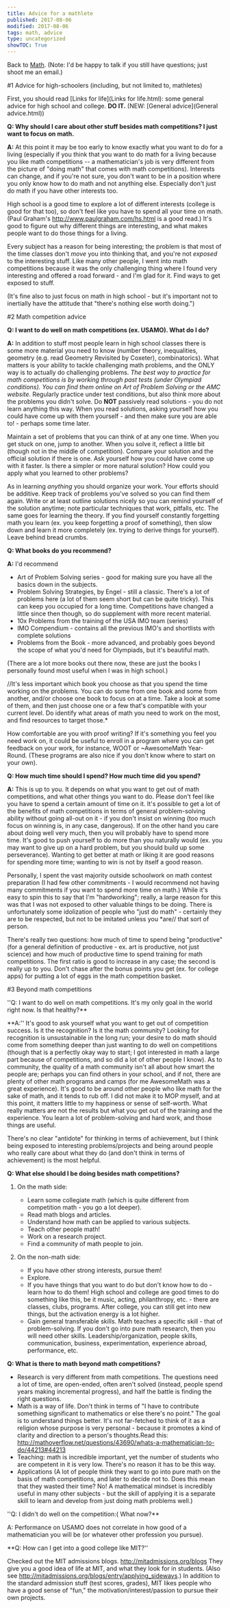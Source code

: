 ```yaml
---
title: Advice for a mathlete
published: 2017-08-06
modified: 2017-08-06
tags: math, advice
type: uncategorized
showTOC: True
---
```




Back to [Math](Math.html). (Note: I'd be happy to talk if you still have questions; just shoot me an email.)

#1 Advice for high-schoolers (including, but not limited to, mathletes)

First, you should read [Links for life](Links for life.html): some general advice for high school and college. **DO IT.** (NEW: [General advice](General advice.html))

**Q: Why should I care about other stuff besides math competitions? I just want to focus on math.**

**A:** At this point it may be too early to know exactly what you want to do for a living (especially if you think that you want to do math for a living because you like math competitions -- a mathematician's job is very different from the picture of "doing math" that comes with math competitions). Interests can change, and if you're not sure, you don't want to be in a position where you only know how to do math and not anything else. Especially don't just do math if you have other interests too.

High school is a good time to explore a lot of different interests (college is good for that too), so don't feel like you have to spend all your time on math. (Paul Graham's http://www.paulgraham.com/hs.html is a good read.) It's good to figure out why different things are interesting, and what makes people want to do those things for a living. 

Every subject has a reason for being interesting; the problem is that most of the time classes don't *move* you into thinking that, and you're not *exposed* to the interesting stuff. Like many other people, I went into math competitions because it was the only challenging thing where I found very interesting and offered a road forward - and I'm glad for it. Find ways to get exposed to stuff.

(It's fine also to just focus on math in high school - but it's important not to inertially have the attitude that "there's nothing else worth doing.")

#2 Math competition advice

**Q: I want to do well on math competitions (ex. USAMO). What do I do?**

**A:** In addition to stuff most people learn in high school classes there is some more material you need to know (number theory, inequalities, geometry (e.g. read Geometry Revisited by Coxeter), combinatorics). What matters is your ability to tackle challenging math problems, and the ONLY way is to actually do challenging problems. *The best way to practice for math competitions is by working through past tests (under Olympiad conditions). You can find them online on Art of Problem Solving or the AMC website.* Regularly practice under test conditions, but also think more about the problems you didn't solve. Do **NOT** passively read solutions - you do not learn anything this way. When you read solutions, asking yourself how you could have come up with them yourself - and then make sure you are able to! - perhaps some time later.

Maintain a set of problems that you can think of at any one time. When you get stuck on one, jump to another. When you solve it, reflect a little bit (though not in the middle of competition). Compare your solution and the official solution if there is one. Ask yourself how you could have come up with it faster. Is there a simpler or more natural solution? How could you apply what you learned to other problems?

As in learning *anything* you should organize your work. Your efforts should be additive. Keep track of problems you've solved so you can find them again. Write or at least outline solutions nicely so you can remind yourself of the solution anytime; note particular techniques that work, pitfalls, etc. The same goes for learning the theory. 
If you find yourself constantly forgetting math you learn (ex. you keep forgetting a proof of something), then slow down and learn it more completely (ex. trying to derive things for yourself). Leave behind bread crumbs.

**Q: What books do you recommend?**

**A:** I'd recommend 

+ Art of Problem Solving series - good for making sure you have all the basics down in the subjects.
+ Problem Solving Strategies, by Engel - still a classic. There's a lot of problems here (a lot of them seem short but can be quite tricky). This can keep you occupied for a long time. Competitions have changed a little since then though, so do supplement with more recent material.
+ 10x Problems from the training of the USA IMO team (series)
+ IMO Compendium - contains all the previous IMO's and shortlists with complete solutions
+ Problems from the Book - more advanced, and probably goes beyond the scope of what you'd need for Olympiads, but it's beautiful math.

(There are a lot more books out there now, these are just the books I personally found most useful when I was in high school.)

//It's less important which book you choose as that you spend the time working on the problems. You can do some from one book and some from another, and/or choose one book to focus on at a time. Take a look at some of them, and then just choose one or a few that's compatible with your current level. Do identify what areas of math you need to work on the most, and find resources to target those.*

How comfortable are you with proof writing? If it's something you feel you need work on, it could be useful to enroll in a program where you can get feedback on your work, for instance, WOOT or ~AwesomeMath Year-Round. (These programs are also nice if you don't know where to start on your own).

**Q: How much time should I spend? How much time did you spend?**

**A:** This is up to you. It depends on what you want to get out of math competitions, and what other things you want to do. Please don't feel like you have to spend a certain amount of time on it. It's possible to get a lot of the benefits of math competitions in terms of general problem-solving ability without going all-out on it - if you don't insist on winning (too much focus on winning is, in any case, dangerous). If on the other hand you care about doing well very much, then you will probably have to spend more time. It's good to push yourself to do more than you naturally would (ex. you may want to give up on a hard problem, but you should build up some perseverance). Wanting to get better at math or liking it are good reasons for spending more time; wanting to win is not by itself a good reason.

Personally, I spent the vast majority outside schoolwork on math contest preparation (I had few other commitments - I would recommend not having many commitments if you want to spend more time on math.) While it's easy to spin this to say that I'm "hardworking"; really, a large reason for this was that I was not exposed to other valuable things to be doing. There is unfortunately some idolization of people who "just do math" - certainly they are to be respected, but not to be imitated unless you *are// that sort of person.

There's really two questions: how much of time to spend being "productive" (for a general definition of productive - ex. art is productive, not just science) and how much of productive time to spend training for math competitions. The first ratio is good to increase in any case; the second is really up to you. Don't chase after the bonus points you get (ex. for college apps) for putting a lot of eggs in the math competition basket.

#3 Beyond math competitions

''Q: I want to do well on math competitions. It's my only goal in the world right now. Is that healthy?**

**A:'' It's good to ask yourself what you want to get out of competition success. Is it the recognition? Is it the math community? Looking for recognition is unsustainable in the long run; your desire to do math should come from something deeper than just wanting to do well on competitions (though that is a perfectly okay way to start; I got interested in math a large part because of competitions, and so did a lot of other people I know). As to community, the quality of a math community isn't all about how smart the people are; perhaps you can find others in your school, and if not, there are plenty of other math programs and camps (for me AwesomeMath was a great experience). It's good to be around other people who like math for the sake of math, and it tends to rub off. I did not make it to MOP myself, and at this point, it matters little to my happiness or sense of self-worth. What really matters are not the results but what you get out of the training and the experience. You learn a lot of problem-solving and hard work, and those things are useful.

There's no clear "antidote" for thinking in terms of achievement, but I think being exposed to interesting problems/projects and being around people who really care about what they do (and don't think in terms of achievement) is the most helpful.

**Q: What else should I be doing besides math competitions?**

1. On the math side: 
    + Learn some collegiate math (which is quite different from competition math - you go a lot deeper). 
    + Read math blogs and articles.
    + Understand how math can be applied to various subjects. 
    + Teach other people math!
    + Work on a research project. 
    + Find a community of math people to join. 

1. On the non-math side: 
    + If you have other strong interests, pursue them!
    + Explore.
    + If you have things that you want to do but don't know how to do - learn how to do them! High school and college are good times to do something like this, be it music, acting, philanthropy, etc. - there are classes, clubs, programs. After college, you can still get into new things, but the activation energy is a lot higher.
    + Gain general transferable skills. Math teaches a specific skill - that of problem-solving. If you don't go into pure math research, then you will need other skills. Leadership/organization, people skills, communication, business, experimentation, experience abroad, performance, etc.

**Q: What is there to math beyond math competitions?**

+ Research is very different from math competitions. The questions need a lot of time, are open-ended, often aren't solved (instead, people spend years making incremental progress), and half the battle is finding the right questions.
+ Math is a way of life. Don't think in terms of "I have to contribute something significant to mathematics or else there's no point." The goal is to understand things better. It's not far-fetched to think of it as a religion whose purpose is very personal - because it promotes a kind of clarity and direction to a person's thoughts.Read this: http://mathoverflow.net/questions/43690/whats-a-mathematician-to-do/44213#44213
+ Teaching: math is incredible important, yet the number of students who are competent in it is very low. There's no reason it has to be this way.
+ Applications (A lot of people think they want to go into pure math on the basis of math competitions, and later to decide not to. Does this mean that they wasted their time? No! A mathematical mindset is incredibly useful in many other subjects - but the skill of applying it is a separate skill to learn and develop from just doing math problems well.) 

''Q: I didn't do well on the competition:( What now?**

A: Performance on USAMO does not correlate in how good of a mathematician you will be (or whatever other profession you pursue).

**Q: How can I get into a good college like MIT?''

Checked out the MIT admissions blogs. http://mitadmissions.org/blogs They give you a good idea of life at MIT, and what they look for in students. (Also see http://mitadmissions.org/blogs/entry/applying_sideways.) In addition to the standard admission stuff (test scores, grades), MIT likes people who have a good sense of "fun," the motivation/interest/passion to pursue their own projects.


